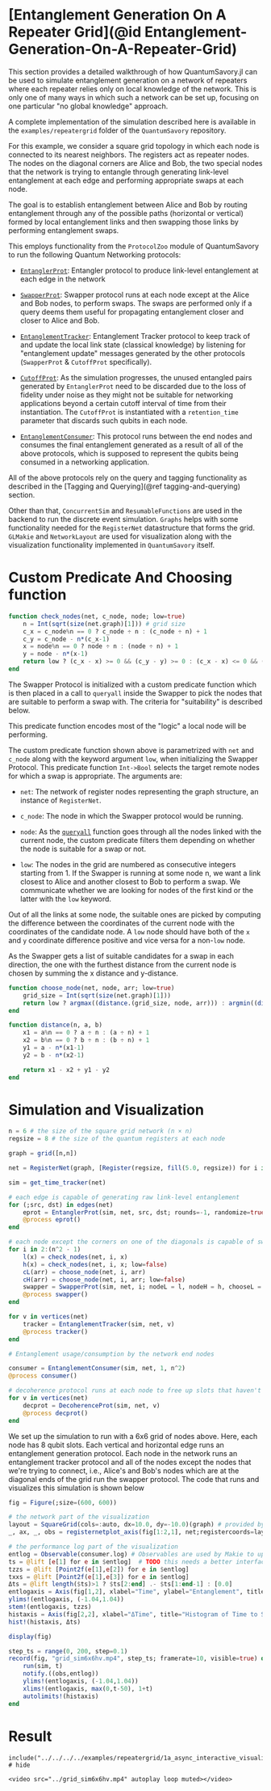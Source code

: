 # [Entanglement Generation On A Repeater Grid](@id Entanglement-Generation-On-A-Repeater-Grid)

This section provides a detailed walkthrough of how QuantumSavory.jl can be used to simulate entanglement generation on a network of repeaters where each repeater relies only on local knowledge of the network.
This is only one of many ways in which such a network can be set up, focusing on one particular "no global knowledge" approach.

A complete implementation of the simulation described here is available in the `examples/repeatergrid` folder of the `QuantumSavory` repository.

For this example, we consider a square grid topology in which each node is connected to its nearest neighbors.
The registers act as repeater nodes. The nodes on the diagonal corners are Alice and Bob, the two special nodes that the network is trying to entangle through generating link-level entanglement at each edge and performing appropriate swaps at each node.

The goal is to establish entanglement between Alice and Bob by routing entanglement through any of the possible paths (horizontal or vertical) formed by local entanglement links and then swapping those links by performing entanglement swaps.

This employs functionality from the `ProtocolZoo` module of QuantumSavory to run the following Quantum Networking protocols:

- [`EntanglerProt`](@ref): Entangler protocol to produce link-level entanglement at each edge in the network

- [`SwapperProt`](@ref): Swapper protocol runs at each node except at the Alice and Bob nodes, to perform swaps. The swaps are performed only if a query deems them useful for propagating entanglement closer and closer to Alice and Bob.

- [`EntanglementTracker`](@ref): Entanglement Tracker protocol to keep track of and update the local link state (classical knowledge) by listening for "entanglement update" messages generated by the other protocols (`SwapperProt` & `CutoffProt` specifically).

- [`CutoffProt`](@ref): As the simulation progresses, the unused entangled pairs generated by `EntanglerProt` need to be discarded due to the loss of fidelity under noise as they might not be suitable for networking applications beyond a certain cutoff interval of time from their instantiation. The `CutoffProt` is instantiated with a `retention_time` parameter that discards such qubits in each node.

- [`EntanglementConsumer`](@ref): This protocol runs between the end nodes and consumes the final entanglement generated as a result of all of the above protocols, which is supposed to represent the qubits being consumed in a networking application.

All of the above protocols rely on the query and tagging functionality as described in the [Tagging and Querying](@ref tagging-and-querying) section.

Other than that, `ConcurrentSim` and `ResumableFunctions` are used in the backend to run the discrete event simulation. `Graphs` helps with some functionality needed for the `RegisterNet` datastructure that forms the grid. `GLMakie` and `NetworkLayout` are used for visualization along with the visualization functionality implemented in `QuantumSavory` itself.

# Custom Predicate And Choosing function

```julia
function check_nodes(net, c_node, node; low=true)
    n = Int(sqrt(size(net.graph)[1])) # grid size
    c_x = c_node%n == 0 ? c_node ÷ n : (c_node ÷ n) + 1
    c_y = c_node - n*(c_x-1)
    x = node%n == 0 ? node ÷ n : (node ÷ n) + 1
    y = node - n*(x-1)
    return low ? (c_x - x) >= 0 && (c_y - y) >= 0 : (c_x - x) <= 0 && (c_y - y) <= 0
end
```

The Swapper Protocol is initialized with a custom predicate function which is then placed in a call to `queryall` inside the Swapper to pick the nodes that are suitable to perform a swap with. The criteria for "suitability" is described below.

This predicate function encodes most of the "logic" a local node will be performing.

The custom predicate function shown above is parametrized with `net` and `c_node` along with the keyword argument `low`, when initializing the Swapper Protocol. This predicate function `Int->Bool` selects the target remote nodes for which a swap is appropriate. The arguments are:

- `net`: The network of register nodes representing the graph structure, an instance of `RegisterNet`.

- `c_node`: The node in which the Swapper protocol would be running.

- `node`: As the [`queryall`](@ref) function goes through all the nodes linked with the current node, the custom predicate filters them depending on whether the node is suitable for a swap or not.

- `low`: The nodes in the grid are numbered as consecutive integers starting from 1. If the Swapper is running at some node n, we want a link closest to Alice and another closest to Bob to perform a swap. We communicate whether we are looking for nodes of the first kind or the latter with the `low` keyword.

Out of all the links at some node, the suitable ones are picked by computing the difference between the coordinates of the current node with the coordinates of the candidate node. A `low` node should have both of the `x` and `y` coordinate difference positive and vice versa for a non-`low` node.

As the Swapper gets a list of suitable candidates for a swap in each direction, the one with the furthest distance from the current node is chosen by summing the x distance and y-distance.

```julia
function choose_node(net, node, arr; low=true)
    grid_size = Int(sqrt(size(net.graph)[1]))
    return low ? argmax((distance.(grid_size, node, arr))) : argmin((distance.(grid_size, node, arr)))
end

function distance(n, a, b)
    x1 = a%n == 0 ? a ÷ n : (a ÷ n) + 1
    x2 = b%n == 0 ? b ÷ n : (b ÷ n) + 1
    y1 = a - n*(x1-1)
    y2 = b - n*(x2-1)

    return x1 - x2 + y1 - y2
end
```

# Simulation and Visualization

```julia
n = 6 # the size of the square grid network (n × n)
regsize = 8 # the size of the quantum registers at each node

graph = grid([n,n])

net = RegisterNet(graph, [Register(regsize, fill(5.0, regsize)) for i in 1:n^2])

sim = get_time_tracker(net)

# each edge is capable of generating raw link-level entanglement
for (;src, dst) in edges(net)
    eprot = EntanglerProt(sim, net, src, dst; rounds=-1, randomize=true)
    @process eprot()
end

# each node except the corners on one of the diagonals is capable of swapping entanglement
for i in 2:(n^2 - 1)
    l(x) = check_nodes(net, i, x)
    h(x) = check_nodes(net, i, x; low=false)
    cL(arr) = choose_node(net, i, arr)
    cH(arr) = choose_node(net, i, arr; low=false)
    swapper = SwapperProt(sim, net, i; nodeL = l, nodeH = h, chooseL = cL, chooseH = cH, rounds=-1)
    @process swapper()
end

for v in vertices(net)
    tracker = EntanglementTracker(sim, net, v)
    @process tracker()
end

# Entanglement usage/consumption by the network end nodes

consumer = EntanglementConsumer(sim, net, 1, n^2)
@process consumer()

# decoherence protocol runs at each node to free up slots that haven't been used past the retention time
for v in vertices(net)
    decprot = DecoherenceProt(sim, net, v)
    @process decprot()
end
```

We set up the simulation to run with a 6x6 grid of nodes above. Here, each node has 8 qubit slots.
Each vertical and horizontal edge runs an entanglement generation protocol.
Each node in the network runs an entanglement tracker protocol and all of the nodes except the nodes that we're trying to connect,
i.e., Alice's and Bob's nodes which are at the diagonal ends of the grid run the swapper protocol.
The code that runs and visualizes this simulation is shown below

```julia
fig = Figure(;size=(600, 600))

# the network part of the visualization
layout = SquareGrid(cols=:auto, dx=10.0, dy=-10.0)(graph) # provided by NetworkLayout, meant to simplify plotting of graphs in 2D
_, ax, _, obs = registernetplot_axis(fig[1:2,1], net;registercoords=layout)

# the performance log part of the visualization
entlog = Observable(consumer.log) # Observables are used by Makie to update the visualization in real-time in an automated reactive way
ts = @lift [e[1] for e in $entlog]  # TODO this needs a better interface, something less cluncky, maybe also a whole Makie recipe
tzzs = @lift [Point2f(e[1],e[2]) for e in $entlog]
txxs = @lift [Point2f(e[1],e[3]) for e in $entlog]
Δts = @lift length($ts)>1 ? $ts[2:end] .- $ts[1:end-1] : [0.0]
entlogaxis = Axis(fig[1,2], xlabel="Time", ylabel="Entanglement", title="Entanglement Successes")
ylims!(entlogaxis, (-1.04,1.04))
stem!(entlogaxis, tzzs)
histaxis = Axis(fig[2,2], xlabel="ΔTime", title="Histogram of Time to Successes")
hist!(histaxis, Δts)

display(fig)

step_ts = range(0, 200, step=0.1)
record(fig, "grid_sim6x6hv.mp4", step_ts; framerate=10, visible=true) do t
    run(sim, t)
    notify.((obs,entlog))
    ylims!(entlogaxis, (-1.04,1.04))
    xlims!(entlogaxis, max(0,t-50), 1+t)
    autolimits!(histaxis)
end

```

# Result

```@repl
include("../../../../examples/repeatergrid/1a_async_interactive_visualization.jl") # hide
```

```@raw html
<video src="../grid_sim6x6hv.mp4" autoplay loop muted></video>
```